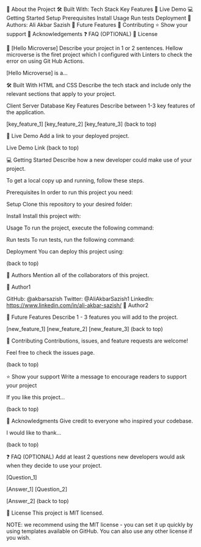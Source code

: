 📖 About the Project 
🛠 Built With: 
Tech Stack 
Key Features
🚀 Live Demo
💻 Getting Started
Setup
Prerequisites
Install
Usage
Run tests
Deployment
👥 Authors: Ali Akbar Sazish
🔭 Future Features
🤝 Contributing
⭐️ Show your support
🙏 Acknowledgements
❓ FAQ (OPTIONAL)
📝 License


📖 [Hello Microverse]
Describe your project in 1 or 2 sentences.
Hellow microverse is the firet project which I configured with Linters to check the error on using Git Hub Actions.

[Hello Microverse] is a...

🛠 Built With
  HTML and CSS
Describe the tech stack and include only the relevant sections that apply to your project.

Client
Server
Database
Key Features
Describe between 1-3 key features of the application.

[key_feature_1]
[key_feature_2]
[key_feature_3]
(back to top)

🚀 Live Demo
Add a link to your deployed project.

Live Demo Link
(back to top)

💻 Getting Started
Describe how a new developer could make use of your project.

To get a local copy up and running, follow these steps.

Prerequisites
In order to run this project you need:

Setup
Clone this repository to your desired folder:

Install
Install this project with: 

Usage
To run the project, execute the following command:

Run tests
To run tests, run the following command:

Deployment
You can deploy this project using:

(back to top)

👥 Authors
Mention all of the collaborators of this project.

👤 Author1

GitHub: @akbarsazish
Twitter: @AliAkbarSazish1
LinkedIn: https://www.linkedin.com/in/ali-akbar-sazish/
👤 Author2



🔭 Future Features
Describe 1 - 3 features you will add to the project.

 [new_feature_1]
 [new_feature_2]
 [new_feature_3]
(back to top)

🤝 Contributing
Contributions, issues, and feature requests are welcome!

Feel free to check the issues page.

(back to top)

⭐️ Show your support
Write a message to encourage readers to support your project

If you like this project...

(back to top)

🙏 Acknowledgments
Give credit to everyone who inspired your codebase.

I would like to thank...

(back to top)

❓ FAQ (OPTIONAL)
Add at least 2 questions new developers would ask when they decide to use your project.

[Question_1]

[Answer_1]
[Question_2]

[Answer_2]
(back to top)

📝 License
This project is MIT licensed.

NOTE: we recommend using the MIT license - you can set it up quickly by using templates available on GitHub. You can also use any other license if you wish.
